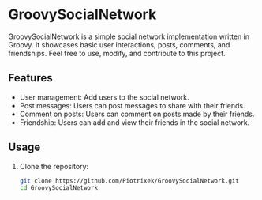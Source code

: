 # GroovySocialNetwork

GroovySocialNetwork is a simple social network implementation written in Groovy. It showcases basic user interactions, posts, comments, and friendships. Feel free to use, modify, and contribute to this project.

## Features

- User management: Add users to the social network.
- Post messages: Users can post messages to share with their friends.
- Comment on posts: Users can comment on posts made by their friends.
- Friendship: Users can add and view their friends in the social network.

## Usage

1. Clone the repository:
   ```bash
   git clone https://github.com/Piotrixek/GroovySocialNetwork.git
   cd GroovySocialNetwork
